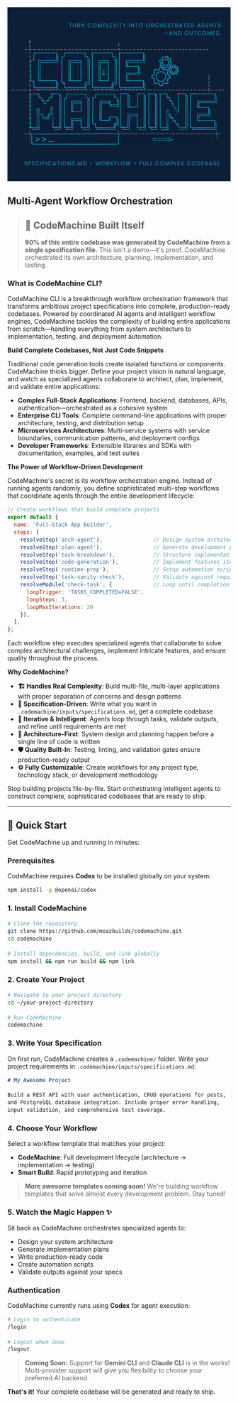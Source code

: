 <img src="assets/CodeMachine.png" alt="CodeMachine" width="600">

## Multi-Agent Workflow Orchestration

> ## 🚀 **CodeMachine Built Itself**
> **90% of this entire codebase was generated by CodeMachine from a single specification file.**
> This isn't a demo—it's proof. CodeMachine orchestrated its own architecture, planning, implementation, and testing.

### What is CodeMachine CLI?

CodeMachine CLI is a breakthrough workflow orchestration framework that transforms ambitious project specifications into complete, production-ready codebases. Powered by coordinated AI agents and intelligent workflow engines, CodeMachine tackles the complexity of building entire applications from scratch—handling everything from system architecture to implementation, testing, and deployment automation.

**Build Complete Codebases, Not Just Code Snippets**

Traditional code generation tools create isolated functions or components. CodeMachine thinks bigger. Define your project vision in natural language, and watch as specialized agents collaborate to architect, plan, implement, and validate entire applications:

- **Complex Full-Stack Applications**: Frontend, backend, databases, APIs, authentication—orchestrated as a cohesive system
- **Enterprise CLI Tools**: Complete command-line applications with proper architecture, testing, and distribution setup
- **Microservices Architectures**: Multi-service systems with service boundaries, communication patterns, and deployment configs
- **Developer Frameworks**: Extensible libraries and SDKs with documentation, examples, and test suites

**The Power of Workflow-Driven Development**

CodeMachine's secret is its workflow orchestration engine. Instead of running agents randomly, you define sophisticated multi-step workflows that coordinate agents through the entire development lifecycle:

```javascript
// Create workflows that build complete projects
export default {
  name: 'Full-Stack App Builder',
  steps: [
    resolveStep('arch-agent'),                // Design system architecture
    resolveStep('plan-agent'),                // Generate development plan
    resolveStep('task-breakdown'),            // Structure implementation tasks
    resolveStep('code-generation'),           // Implement features iteratively
    resolveStep('runtime-prep'),              // Setup automation scripts
    resolveStep('task-sanity-check'),         // Validate against requirements
    resolveModule('check-task', {             // Loop until completion
      loopTrigger: 'TASKS_COMPLETED=FALSE',
      loopSteps: 3,
      loopMaxIterations: 20
    }),
  ],
};
```

Each workflow step executes specialized agents that collaborate to solve complex architectural challenges, implement intricate features, and ensure quality throughout the process.

**Why CodeMachine?**

- **🏗️ Handles Real Complexity**: Build multi-file, multi-layer applications with proper separation of concerns and design patterns
- **🎯 Specification-Driven**: Write what you want in `.codemachine/inputs/specifications.md`, get a complete codebase
- **🔄 Iterative & Intelligent**: Agents loop through tasks, validate outputs, and refine until requirements are met
- **📐 Architecture-First**: System design and planning happen before a single line of code is written
- **🛡️ Quality Built-In**: Testing, linting, and validation gates ensure production-ready output
- **⚙️ Fully Customizable**: Create workflows for any project type, technology stack, or development methodology

Stop building projects file-by-file. Start orchestrating intelligent agents to construct complete, sophisticated codebases that are ready to ship.

---

## 🚀 Quick Start

Get CodeMachine up and running in minutes:

### Prerequisites

CodeMachine requires **Codex** to be installed globally on your system:

```bash
npm install -g @openai/codex
```

### 1. Install CodeMachine

```bash
# Clone the repository
git clone https://github.com/moazbuilds/codemachine.git
cd codemachine

# Install dependencies, build, and link globally
npm install && npm run build && npm link
```

### 2. Create Your Project

```bash
# Navigate to your project directory
cd ~/your-project-directory

# Run CodeMachine
codemachine
```

### 3. Write Your Specification

On first run, CodeMachine creates a `.codemachine/` folder. Write your project requirements in `.codemachine/inputs/specifications.md`:

```markdown
# My Awesome Project

Build a REST API with user authentication, CRUD operations for posts,
and PostgreSQL database integration. Include proper error handling,
input validation, and comprehensive test coverage.
```

### 4. Choose Your Workflow

Select a workflow template that matches your project:
- **CodeMachine**: Full development lifecycle (architecture → implementation → testing)
- **Smart Build**: Rapid prototyping and iteration

> **More awesome templates coming soon!** We're building workflow templates that solve almost every development problem. Stay tuned!

### 5. Watch the Magic Happen ✨

Sit back as CodeMachine orchestrates specialized agents to:
- Design your system architecture
- Generate implementation plans
- Write production-ready code
- Create automation scripts
- Validate outputs against your specs

### Authentication

CodeMachine currently runs using **Codex** for agent execution:

```bash
# Login to authenticate
/login

# Logout when done
/logout
```

> **Coming Soon:** Support for **Gemini CLI** and **Claude CLI** is in the works! Multi-provider support will give you flexibility to choose your preferred AI backend.

**That's it!** Your complete codebase will be generated and ready to ship.
